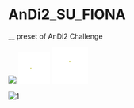 # AnDi2_SU_FIONA
__ preset of AnDi2 Challenge


![](https://github.com/JunwooParkSaribu/AnDi2_SU_FIONA/blob/main/tmps/imgs/track2_exp2_idx23.0.gif)
![](https://github.com/JunwooParkSaribu/AnDi2_SU_FIONA/blob/main/tmps/imgs/track2_exp2_idx3.0.gif)
![](https://github.com/JunwooParkSaribu/AnDi2_SU_FIONA/blob/main/tmps/imgs/track2_exp2_idx9.0.gif)

<img src="https://github.com/JunwooParkSaribu/AnDi2_SU_FIONA/blob/main/tmps/imgs/track2_exp2_idx23.0.gif"  alt="1" width = 360px height = 640px >
